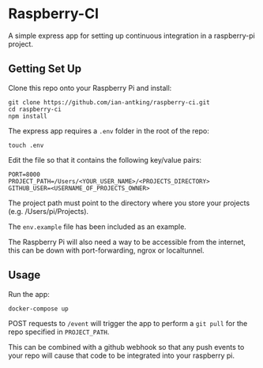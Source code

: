 # Raspberry-CI

A simple express app for setting up continuous integration in a raspberry-pi project.

## Getting Set Up

Clone this repo onto your Raspberry Pi and install: 

```
git clone https://github.com/ian-antking/raspberry-ci.git
cd raspberry-ci
npm install
```

The express app requires a `.env` folder in the root of the repo: 
```
touch .env
```

Edit the file so that it contains the following key/value pairs:
```
PORT=8000
PROJECT_PATH=/Users/<YOUR_USER_NAME>/<PROJECTS_DIRECTORY>
GITHUB_USER=<USERNAME_OF_PROJECTS_OWNER>
```
The project path must point to the directory where you store your projects (e.g. /Users/pi/Projects). 

The `env.example` file has been included as an example.

The Raspberry Pi will also need a way to be accessible from the internet, this can be down with port-forwarding, ngrox or localtunnel.

## Usage

Run the app:

```
docker-compose up
```

POST requests to `/event` will trigger the app to perform a `git pull` for the repo specified in `PROJECT_PATH`.

This can be combined with a github webhook so that any push events to your repo will cause that code to be integrated into your raspberry pi.